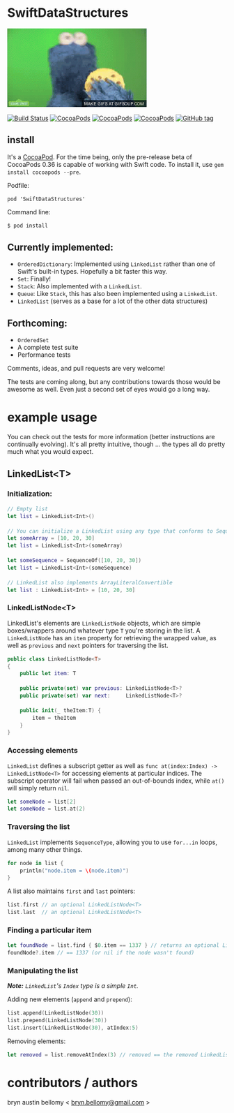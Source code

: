 
# SwiftDataStructures

<img src="cookie-monster-eating-o.gif" />

[![Build Status](https://travis-ci.org/brynbellomy/SwiftDataStructures.svg?branch=master)](https://travis-ci.org/brynbellomy/SwiftDataStructures)
[![CocoaPods](https://img.shields.io/cocoapods/v/SwiftDataStructures.svg?style=flat)](http://cocoadocs.org/docsets/SwiftDataStructures)
[![CocoaPods](https://img.shields.io/cocoapods/p/SwiftDataStructures.svg?style=flat)](http://cocoadocs.org/docsets/SwiftDataStructures)
[![CocoaPods](https://img.shields.io/cocoapods/l/SwiftDataStructures.svg?style=flat)](http://cocoadocs.org/docsets/SwiftDataStructures)
[![GitHub tag](https://img.shields.io/github/tag/brynbellomy/SwiftDataStructures.svg?style=flat)]()


## install

It's a [CocoaPod](http://cocoapods.org).  For the time being, only the pre-release beta of CocoaPods 0.36 is capable of working with Swift code.  To install it, use `gem install cocoapods --pre`.

Podfile:

```
pod 'SwiftDataStructures'
```

Command line:

```sh
$ pod install
```

## Currently implemented:

- `OrderedDictionary`: Implemented using `LinkedList` rather than one of Swift's built-in types.  Hopefully a bit faster this way.
- `Set`: Finally!
- `Stack`: Also implemented with a `LinkedList`.
- `Queue`: Like `Stack`, this has also been implemented using a `LinkedList`.
- `LinkedList` (serves as a base for a lot of the other data structures)

## Forthcoming:

- `OrderedSet`
- A complete test suite
- Performance tests

Comments, ideas, and pull requests are very welcome!

The tests are coming along, but any contributions towards those would be awesome as well.  Even just a second set of eyes would go a long way.


# example usage

You can check out the tests for more information (better instructions are continually evolving).  It's all pretty intuitive, though ... the types all do pretty much what you would expect.

## LinkedList&lt;T&gt;

### Initialization:

```swift
// Empty list
let list = LinkedList<Int>()

// You can initialize a LinkedList using any type that conforms to Sequence
let someArray = [10, 20, 30]
let list = LinkedList<Int>(someArray)

let someSequence = SequenceOf([10, 20, 30])
let list = LinkedList<Int>(someSequence)

// LinkedList also implements ArrayLiteralConvertible
let list : LinkedList<Int> = [10, 20, 30]
```


### LinkedListNode&lt;T&gt;

LinkedList's elements are `LinkedListNode` objects, which are simple boxes/wrappers around whatever type `T` you're storing in the list.  A `LinkedListNode` has an `item` property for retrieving the wrapped value, as well as `previous` and `next` pointers for traversing the list.

```swift
public class LinkedListNode<T>
{
    public let item: T

    public private(set) var previous: LinkedListNode<T>?
    public private(set) var next:     LinkedListNode<T>?

    public init(_ theItem:T) {
        item = theItem
    }
}
```


### Accessing elements

`LinkedList` defines a subscript getter as well as `func at(index:Index) -> LinkedListNode<T>` for accessing elements at particular indices.  The subscript operator will fail when passed an out-of-bounds index, while `at()` will simply return `nil`.

```swift
let someNode = list[2]
let someNode = list.at(2)
```


### Traversing the list

`LinkedList` implements `SequenceType`, allowing you to use `for...in` loops, among many other things.

```swift
for node in list {
    println("node.item = \(node.item)")
}
```

A list also maintains `first` and `last` pointers:

```swift
list.first // an optional LinkedListNode<T>
list.last  // an optional LinkedListNode<T>
```

### Finding a particular item

```swift
let foundNode = list.find { $0.item == 1337 } // returns an optional LinkedListNode<T>
foundNode?.item // == 1337 (or nil if the node wasn't found)
```


### Manipulating the list

_**Note:** `LinkedList`'s `Index` type is a simple `Int`._

Adding new elements (`append` and `prepend`):

```swift
list.append(LinkedListNode(30))
list.prepend(LinkedListNode(30))
list.insert(LinkedListNode(30), atIndex:5)
```

Removing elements:

```swift
let removed = list.removeAtIndex(3) // removed == the removed LinkedListNode object
```


# contributors / authors


bryn austin bellomy < <bryn.bellomy@gmail.com> >
